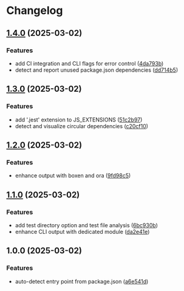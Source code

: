 # Changelog

## [1.4.0](https://github.com/billchurch/treetracr/compare/v1.3.0...v1.4.0) (2025-03-02)


### Features

* add CI integration and CLI flags for error control ([4da793b](https://github.com/billchurch/treetracr/commit/4da793bba60797eb7975659053dc4bb3afbaa261))
* detect and report unused package.json dependencies ([dd714b5](https://github.com/billchurch/treetracr/commit/dd714b5b55d32529927212e76eac532e1025dd4f))

## [1.3.0](https://github.com/billchurch/treetracr/compare/v1.2.0...v1.3.0) (2025-03-02)


### Features

* add '.jest' extension to JS_EXTENSIONS ([51c2b97](https://github.com/billchurch/treetracr/commit/51c2b976ac0e0c1363a6d90bc152f1a12ff726db))
* detect and visualize circular dependencies ([c20cf10](https://github.com/billchurch/treetracr/commit/c20cf1060951738b6e2c43d25b29631bf7d319b4))

## [1.2.0](https://github.com/billchurch/treetracr/compare/v1.1.0...v1.2.0) (2025-03-02)


### Features

* enhance output with boxen and ora ([9fd98c5](https://github.com/billchurch/treetracr/commit/9fd98c5f98093965b6a188e10e906d3077804115))

## [1.1.0](https://github.com/billchurch/treetracr/compare/v1.0.0...v1.1.0) (2025-03-02)


### Features

* add test directory option and test file analysis ([6bc930b](https://github.com/billchurch/treetracr/commit/6bc930b87b83cf7c20b3206c16568323d8dea451))
* enhance CLI output with dedicated module ([da2e41e](https://github.com/billchurch/treetracr/commit/da2e41e31439d74a127daf8f4526a719d3aec8c9))

## 1.0.0 (2025-03-02)


### Features

* auto-detect entry point from package.json ([a6e541d](https://github.com/billchurch/treetracr/commit/a6e541d59538d51794961b759187e7d77a91df89))
